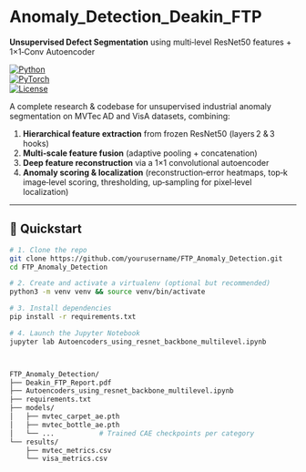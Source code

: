 # Anomaly_Detection_Deakin_FTP  
**Unsupervised Defect Segmentation** using multi‑level ResNet50 features + 1×1‑Conv Autoencoder

[![Python](https://img.shields.io/badge/python-3.8%2B-blue)](https://www.python.org/)  
[![PyTorch](https://img.shields.io/badge/pytorch-1.12%2B-red)](https://pytorch.org/)  
[![License](https://img.shields.io/badge/license-MIT-green)](LICENSE)

A complete research & codebase for unsupervised industrial anomaly segmentation on MVTec AD and VisA datasets, combining:
1. **Hierarchical feature extraction** from frozen ResNet50 (layers 2 & 3 hooks)  
2. **Multi‑scale feature fusion** (adaptive pooling + concatenation)  
3. **Deep feature reconstruction** via a 1×1 convolutional autoencoder  
4. **Anomaly scoring & localization** (reconstruction‐error heatmaps, top‑k image‐level scoring, thresholding, up‑sampling for pixel‐level localization)

---

## 🚀 Quickstart

```bash
# 1. Clone the repo
git clone https://github.com/yourusername/FTP_Anomaly_Detection.git
cd FTP_Anomaly_Detection

# 2. Create and activate a virtualenv (optional but recommended)
python3 -m venv venv && source venv/bin/activate

# 3. Install dependencies
pip install -r requirements.txt

# 4. Launch the Jupyter Notebook  
jupyter lab Autoencoders_using_resnet_backbone_multilevel.ipynb



FTP_Anomaly_Detection/
├── Deakin_FTP_Report.pdf  
├── Autoencoders_using_resnet_backbone_multilevel.ipynb  
├── requirements.txt  
├── models/  
│   ├── mvtec_carpet_ae.pth  
│   ├── mvtec_bottle_ae.pth  
│   └── ...           # Trained CAE checkpoints per category
└── results/  
    ├── mvtec_metrics.csv  
    └── visa_metrics.csv  
